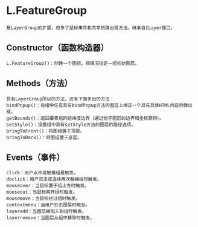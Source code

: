 #   L.FeatureGroup
    是LayerGroup的扩展，但多了鼠标事件和共享的弹出框方法。继承自ILayer接口。
##  Constructor（函数构造器）
    L.FeatureGroup()：创建一个图组，视情况指定一组初始图层。
##  Methods（方法）
    具有LayerGroup所以的方法，还有下面多出的方法：
    bindPopup()：在组中任意具有bindPopup方法的图层上绑定一个具有具体HTML内容的弹出框。
    getBounds()：返回要素组的经纬度边界（通过他子图层的边界和坐标获得）。
    setStyle()：设置组中具有setStyle方法的图层的路径选项。
    bringToFront()：将图组置于顶层。
    bringToBack()：将图组置于底层。
##  Events（事件）
    click：用户点击或触摸组是触发。
    dbclick：用户双击或连续两次触摸组时触发。
    mouseover：当鼠标置于组上方时触发。
    mouseout：当鼠标离开组时触发。
    mousemove：当鼠标经过组时触发。
    contextmenu：当用户右击图层时触发。
    layeradd：当图层被加入到组时触发。
    layerremove：当图层从组中移除时触发。